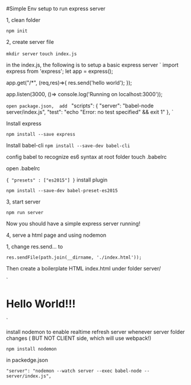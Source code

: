 #Simple Env setup to run express server

1, clean folder

`npm init`

2, create server file

`mkdir server`
`touch index.js`

in the index.js, the following is to setup a basic express server
`
import express from 'express';
 let app = express();

 app.get("/*", (req,res)=>{
 	res.send('hello world');
 });

 app.listen(3000, ()=> console.log('Running on localhost:3000'));

`
open package.json, 
add 
`
"scripts": {
    "server": "babel-node server/index.js",
    "test": "echo \"Error: no test specified\" && exit 1"
  },
`

Install express 

`npm install --save express`

Install babel-cli 
`npm install --save-dev babel-cli`

config babel to recognize es6 syntax
at root folder
touch .babelrc

open .babelrc

`
{
	"presets" : ["es2015"]
}
`
install plugin

`npm install --save-dev babel-preset-es2015`

3, start server

`npm run server`

Now you should have a simple express server running!

4, serve a html page and using nodemon

1, change res.send... 
to 

`res.sendFile(path.join(__dirname, './index.html'));`

Then create a boilerplate HTML index.html under folder server/

`
<!DOCTYPE html>
<html lang='en'>
<head>
	<meta charset="UTF-8">
	<title>Red Dice</title>
	<meta content="width-device-width, initial-scale=1" name="viewpoint" />
</head>	

<body>
	<h1>Hello World!!!</h1>
</body>
</html>	
`

install nodemon to enable realtime refresh server whenever server folder changes ( BUT NOT CLIENT side, which will use webpack!)

`npm install nodemon`

in packedge.json

`"server": "nodemon --watch server --exec babel-node -- server/index.js",`




